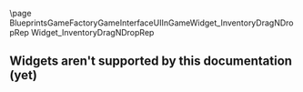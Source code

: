 \page BlueprintsGameFactoryGameInterfaceUIInGameWidget_InventoryDragNDropRep Widget_InventoryDragNDropRep
## Widgets aren't supported by this documentation (yet)
